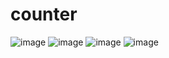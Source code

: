 # counter
![image](https://user-images.githubusercontent.com/26018702/145142763-60f940e7-8d78-4444-aed2-21c81a5a2050.png)
![image](https://user-images.githubusercontent.com/26018702/145142916-303f8d9d-e785-498b-8e25-b06f3d42106c.png)
![image](https://user-images.githubusercontent.com/26018702/145142951-7eddcd7b-88eb-40c6-8b94-d41d9da8dd59.png)
![image](https://user-images.githubusercontent.com/26018702/145142986-ac824021-91ab-49cc-9fe0-666cdf9e9ca4.png)
[](counter101.netlify.app)
